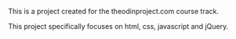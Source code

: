This is a project created for the theodinproject.com course track. 

This project specifically focuses on html, css, javascript and jQuery.
